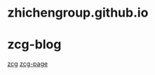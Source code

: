 # zhichengroup.github.io
# zcg-blog
[zcg](https://zhichengroup.github.io)
[zcg-page](https://zhichengroup.github.io/zcg)
